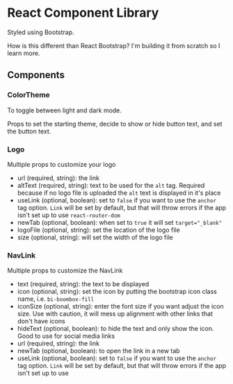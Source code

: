 # React Component Library

Styled using Bootstrap.

How is this different than React Bootstrap? I'm building it from scratch so I learn more.

## Components

### ColorTheme

To toggle between light and dark mode.

Props to set the starting theme, decide to show or hide button text, and set the button text.


### Logo

Multiple props to customize your logo
- url (required, string): the link
- altText (required, string): text to be used for the `alt` tag. Required because if no logo file is uploaded the `alt` text is displayed in it's place
- useLink (optional, boolean): set to `false` if you want to use the `anchor` tag option. `Link` will be set by default, but that will throw errors if the app isn't set up to use `react-router-dom`
- newTab (optional, boolean): when set to `true` it will set `target="_blank"`
- logoFile (optional, string): set the location of the logo file
- size (optional, string): will set the width of the logo file

### NavLink
Multiple props to customize the NavLink
- text (required, string): the text to be displayed
- icon (optional, string): set the icon by putting the bootstrap icon class name, i.e. `bi-boombox-fill`
- iconSize (optional, string): enter the font size if you want adjust the icon size. Use with caution, it will mess up alignment with other links that don't have icons
- hideText (optional, boolean): to hide the text and only show the icon. Good to use for social media links
- url (required, string): the link
- newTab (optional, boolean): to open the link in a new tab
- useLink (optional, boolean): set to `false` if you want to use the `anchor` tag option. `Link` will be set by default, but that will throw errors if the app isn't set up to use 